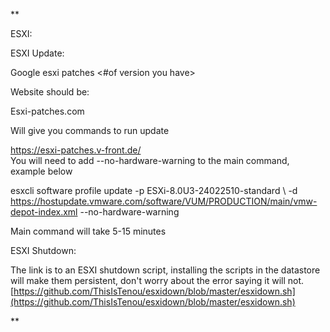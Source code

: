 **



ESXI:

ESXI Update:

Google esxi patches <#of version you have>

Website should be:

Esxi-patches.com

Will give you commands to run update

[https://esxi-patches.v-front.de/  
](https://esxi-patches.v-front.de/)You will need to add --no-hardware-warning to the main command, example below

esxcli software profile update -p ESXi-8.0U3-24022510-standard \ -d https://hostupdate.vmware.com/software/VUM/PRODUCTION/main/vmw-depot-index.xml --no-hardware-warning

Main command will take 5-15 minutes 

  

ESXI Shutdown:

The link is to an ESXI shutdown script, installing the scripts in the datastore will make them persistent, don't worry about the error saying it will not.  
[https://github.com/ThisIsTenou/esxidown/blob/master/esxidown.sh](https://github.com/ThisIsTenou/esxidown/blob/master/esxidown.sh)

  
**